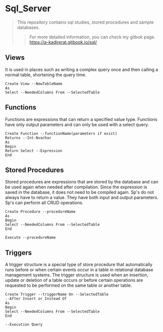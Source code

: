 # Sql_Server
> This repository contains sql studies, stored procedures and sample databases.<br>
>> For more detailed information, you can check my gitbok page.
>> https://a-kadirerat.gitbook.io/sql/<br>
## Views<br>
It is used in places such as writing a complex query once and then calling a normal table, shortening the query time.<br>

```
Create View --NewTableName
As
Select --NeededColumns From --SelectedTable
```
## Functions
Functions are expressions that can return a specified value type. Functions have only output parameters and can only be used with a select query.

```
Create Function --functionName(parameters if exist)
Returns --Int-Nvachar
As
Begin
Return Select --Expression
End
```

## Stored Procedures
Stored procedures are expressions that are stored by the database and can be used again when needed after compilation. Since the expression is saved in the database, it does not need to be compiled again. Sp's do not always have to return a value. They have both input and output parameters. Sp's can perform all CRUD operations.

```
Create Procedure --procedureName
As
Begin
Select --NeededColumns From --SelectedTable
End

Execute --procedureName
```

## Triggers
A trigger structure is a special type of store procedure that automatically runs before or when certain events occur in a table in relational database management systems. The trigger structure is used when an insertion, update or deletion of a table occurs or before certain operations are requested to be performed on the same table or another table.
```
Create Trigger --triggerName On --SelectedTable
--After Insert or Instead Of
As
Begin
Select --NeededColumns From --SelectedTable
End

--Execution Query

```

